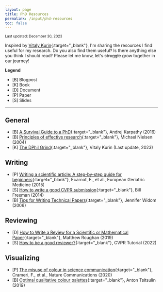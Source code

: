 ```yaml
---
layout: page
title: PhD Resources
permalink: /input/phd-resources
toc: false
---
```


<small>Last updated: December 30, 2023</small>

Inspired by [Vitaly Kurin](https://yobibyte.github.io/pages/productive-grad-school.html#productive-grad-school){:target="_blank"}, I'm sharing the resources I find useful for my research. Do you also find them useful? Is there anything else you think I should read? Please let me know, let's <s>struggle</s> grow together in our journey!

**Legend**
* [B] Blogpost
* [K] Book
* [D] Document
* [P] Paper
* [S] Slides

---

## General
* [B] [A Survival Guide to a PhD](https://karpathy.github.io/2016/09/07/phd/){:target="_blank"}, Andrej Karpathy (2016)
* [B] [Principles of effective research](https://michaelnielsen.org/blog/principles-of-effective-research/){:target="_blank"}, Michael Nielsen (2004)
* [K] [The DPhil Grind](https://yobibyte.github.io/dphil_grind.html){:target="_blank"}, Vitaly Kurin (Last update, 2023)

## Writing
* [P] [Writing a scientific article: A step-by-step guide for beginners](https://www.sciencedirect.com/science/article/pii/S1878764915001606#bib0080){:target="_blank"}, Ecarnot, F., et al., European Geriatric Medicine (2015)
* [S] [How to write a good CVPR submission](https://billf.mit.edu/sites/default/files/documents/cvprPapers.pdf){:target="_blank"}, Bill Freeman (2014)
* [B] [Tips for Writing Technical Papers](https://cs.stanford.edu/people/widom/paper-writing.html){:target="_blank"}, Jennifer Widom (2006) 

## Reviewing
* [D] [How to Write a Review for a Scientific or Mathematical Paper](https://cs.adelaide.edu.au/~yval/pdfs/MattRoughanWriteReview.pdf){:target="_blank"}, Matthew Roughan (2019)
* [S] [How to be a good reviewer?](https://cvpr2022.thecvf.com/sites/default/files/2021-11/How%20to%20be%20a%20good%20reviewer-tutorials%20for%20cvpr2022%20reviewers.pptx.pdf){:target="_blank"}, CVPR Tutorial (2022)

## Visualizing
* [P] [The misuse of colour in science communication](https://www.nature.com/articles/s41467-020-19160-7){:target="_blank"}, Crameri, F., et al., Nature Communications (2020)
* [B] [Optimal qualitative colour palettes](http://tsitsul.in/blog/coloropt/){:target="_blank"}, Anton Tsitsulin (2019)


